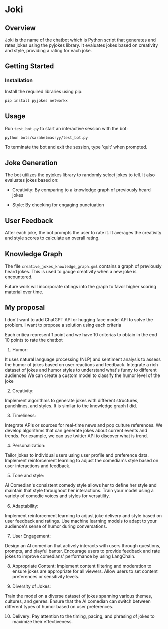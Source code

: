# Joki





## Overview

Joki is the name of the chatbot which is Python script that generates and rates jokes using the pyjokes library. It evaluates jokes based on creativity and style, providing a rating for each joke.

## Getting Started


### Installation


 Install the required libraries using pip:

   ```bash
   pip install pyjokes networkx

   ```


## Usage

Run `test_bot.py` to start an interactive session with the bot:

```
python bots/sarahelmasryy/test_bot.py
```
To terminate the bot and exit the session, type 'quit' when prompted.
## Joke Generation

The bot utilizes the pyjokes library to randomly select jokes to tell. It also evaluates jokes based on:

- Creativity: By comparing to a knowledge graph of previously heard jokes 

- Style: By checking for engaging punctuation

## User Feedback

After each joke, the bot prompts the user to rate it. It averages the creativity and style scores to calculate an overall rating.

## Knowledge Graph

The file `creative_jokes_knowledge_graph.gml` contains a graph of previously heard jokes. This is used to gauge creativity when a new joke is encountered.

Future work will incorporate ratings into the graph to favor higher scoring material over time.

## My proposal

I don't want to add ChatGPT API or hugging face model API to solve the problem. I want to propose a solution using each criteria

Each critiea represent 1 point and we have 10 criterias to obtain in the end 10 points to rate the chatbot 


1. Humor: 

It uses natural language processing (NLP) and sentiment analysis to assess the humor of jokes based on user reactions and feedback. Integrate a rich dataset of jokes and humor styles to understand what's funny to different audiences
We can create a custom model to classify the humor level of the joke 


2. Creativity: 

Implement algorithms to generate jokes with different structures, punchlines, and styles. It is similar to the knowledge graph I did.

3. Timeliness:

Integrate APIs or sources for real-time news and pop culture references. We develop algorithms that can generate jokes about current events and trends. For example, we can use twitter API to discover what is trend.

4. Personalization: 

Tailor jokes to individual users using user profile and preference data. Implement reinforcement learning to adjust the comedian's style based on user interactions and feedback.

5.  Tone and style: 

AI Comedian's consistent comedy style allows her to define her style and maintain that style throughout her interactions.  Train your model using a variety of comedic voices and styles  for versatility. 


6. Adaptability: 

Implement reinforcement learning to adjust joke delivery and style based on user feedback and ratings.  Use machine learning models to adapt to your audience's sense of humor during conversations.

7. User Engagement:

Design an AI comedian that actively interacts with users through questions, prompts, and playful banter.  Encourage users to provide feedback and rate jokes to improve comedians' performance by using LangChain.

8. Appropriate Content:
Implement content filtering and moderation to ensure  jokes are appropriate for all viewers. Allow users to set content preferences or sensitivity levels. 


9. Diversity of Jokes: 

Train the model on a diverse dataset of jokes spanning various themes, cultures, and genres.  Ensure that the AI comedian can switch between different types of humor based on user preferences.

10. Delivery:
Pay attention to the timing, pacing, and phrasing of jokes to maximize their effectiveness.






   
